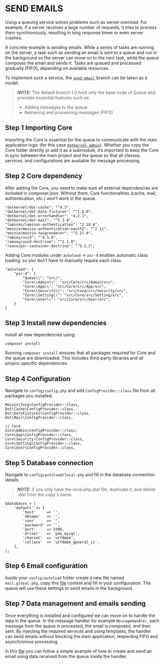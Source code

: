 # SEND EMAILS

Using a queuing service solves problems such as server overload. For example, if a server receives a large number of requests, it tries to process them synchronously, resulting in long response times or even server crashes.

A concrete example is sending emails. While a series of tasks are running on the server, a task such as sending an email is sent to a queue and run in the background so the server can move on to the next task, while the queue composes the email and sends it. Tasks are queued and processed gradually (FIFO), depending on available resources.

To implement such a service, the [`send-email`](https://github.com/dotkernel/queue/tree/send-email) branch can be taken as a model.

> **_NOTE:_**  The default branch 1.0 hold only the base code of Queue and provides essential features such as:
> * Adding messages to the queue
> * Retrieving and processing messages (FIFO)

## Step 1 Importing Core

Importing the Core is essential for the queue to communicate with the main application logic (for this case [`dotkernel admin`](https://github.com/dotkernel/admin)). Whether you copy the Core folder directly or add it as a submodule, it’s important to keep the Core in sync between the main project and the queue so that all classes, services, and configurations are available for message processing.

## Step 2 Core dependency

After adding the Core, you need to make sure all external dependencies are included in composer.json. Without them, Core functionalities (cache, mail, authentication, etc.) won’t work in the queue.

```shell
"dotkernel/dot-cache": "^4.3",
"dotkernel/dot-data-fixtures": "^1.4.0",
"dotkernel/dot-errorhandler": "4.2.1",
"dotkernel/dot-mail": "^5.3.0",
"laminas/laminas-authentication": "2.18.0",
"mezzio/mezzio-authentication-oauth2": "^2.11",
"mezzio/mezzio-twigrenderer": "^2.17.0",
"ramsey/uuid": "^4.5.0",
"ramsey/uuid-doctrine": "^2.1.0",
"roave/psr-container-doctrine": "^5.2.2",
```

Adding Core modules under `autoload` → `psr-4` enables automatic class loading, so you don’t have to manually require each class.

```shell
"autoload": {
    "psr-4": {
        "Queue\\": "src/",
        "Core\\Admin\\": "src/Core/src/Admin/src",
        "Core\\App\\": "src/Core/src/App/src",
        "Core\\Security\\": "src/Core/src/Security/src",
        "Core\\Setting\\": "src/Core/src/Setting/src",
        "Core\\User\\": "src/Core/src/User/src",
    }
}
```

## Step 3 Install new dependencies

Install all new dependencies using:

```shell
composer install
```

Running `composer install` ensures that all packages required for Core and the queue are downloaded. This includes third-party libraries and all project-specific dependencies.

## Step 4 Configuration

Navigate to `config/config.php` and add `ConfigProvider::class` file from all packages you installed.

```shell
Mezzio\Twig\ConfigProvider::class,
Dot\Cache\ConfigProvider::class,
Dot\DataFixtures\ConfigProvider::class,
Dot\Mail\ConfigProvider::class,

// Core
Core\Admin\ConfigProvider::class,
Core\App\ConfigProvider::class,
Core\Security\ConfigProvider::class,
Core\Setting\ConfigProvider::class,
Core\User\ConfigProvider::class,
```

## Step 5 Database connection

Navigate to `config/autoload/local.php` and fill in the database connection details.
> **_NOTE:_**  if you only have the local.php.dist file, duplicate it, and delete .dist from the copy's name.

```shell
$databases = [
    'default' => [
        'host'     => '',
        'dbname'   => '',
        'user'     => '',
        'password' => '',
        'port'     => 3306,
        'driver'   => 'pdo_mysql',
        'charset'  => 'utf8mb4',
        'collate'  => 'utf8mb4_general_ci',
    ],
];
```

## Step 6 Email configuration

Inside your `config/autoload` folder create a new file named `mail.global.php`, copy this [file](https://github.com/dotkernel/queue/blob/send-email/config/autoload/mail.global.php) content and fill in your configuration. The queue will use these settings to send emails in the background.

## Step 7 Data management and emails sending

Once everything is installed and configured we can move on to handle the data in the queue. In the message handler for example `MessageHandler`, each message from the queue is processed, the email is composed, and then sent. By injecting the required services and using templates, the handler can send emails without blocking the main application, respecting FIFO and asynchronous processing.

In this [file](https://github.com/dotkernel/queue/blob/send-email/src/App/Message/MessageHandler.php) you can follow a simple example of how to create and send an email using data received from the queue inside the handler.
